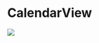 # CalendarView

[![](https://jitpack.io/v/daewon-jung/CalendarView.svg)](https://jitpack.io/#daewon-jung/CalendarView)
